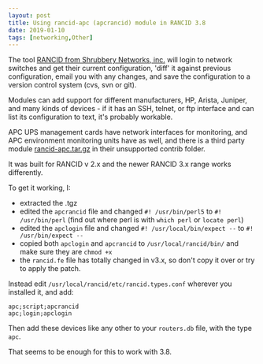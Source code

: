 ```yaml
---
layout: post
title: Using rancid-apc (apcrancid) module in RANCID 3.8
date: 2019-01-10
tags: [networking,Other]
---
```


The tool [RANCID from Shrubbery Networks, inc.](http://www.shrubbery.net/rancid/) 
will login to network switches and get their current configuration,
'diff' it against previous configuration, email you with any changes,
and save the configuration to a version control system (cvs, svn or git).

Modules can add support for different manufacturers,
HP, Arista, Juniper, and many kinds of devices - 
if it has an SSH, telnet, or ftp interface and can list its configuration to text,
it's probably workable.

APC UPS management cards have network interfaces for monitoring, 
and APC environment monitoring units have as well,
and there is a third party module [rancid-apc.tar.gz](ftp://ftp.shrubbery.net/pub/rancid/contrib/)
in their unsupported contrib folder.

It was built for RANCID v 2.x and the newer RANCID 3.x range works differently.

To get it working, I:

 - extracted the .tgz
 - edited the `apcrancid` file and changed `#! /usr/bin/perl5` to `#! /usr/bin/perl` 
 (find out where perl is with `which perl` or `locate perl`)
 - edited the `apclogin` file and changed `#! /usr/local/bin/expect --` to `#! /usr/bin/expect --`
 - copied both `apclogin` and `apcrancid` to `/usr/local/rancid/bin/` and make sure they are `chmod +x`
 - the `rancid.fe` file has totally changed in v3.x, so don't copy it over or try to apply the patch.
 
 Instead edit `/usr/local/rancid/etc/rancid.types.conf` wherever you installed it, and add:
 
 ```
apc;script;apcrancid
apc;login;apclogin
```

Then add these devices like any other to your `routers.db` file, with the type `apc`. 

That seems to be enough for this to work with 3.8.
